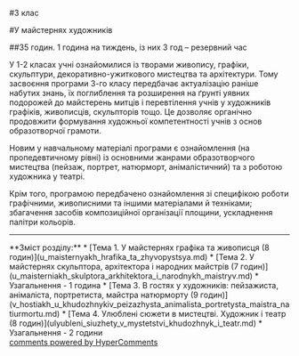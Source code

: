 <div id="hypercomments_widget" class="js-hypercomments-widget invisible"></div>

#3 клас 

#У майстернях художників

##35 годин. 1 година на тиждень, із них 3 год – резервний час

У 1-2 класах учні ознайомилися із творами живопису, графіки, скульптури, декоративно-ужиткового мистецтва та архітектури. Тому засвоєння програми 3-го класу передбачає актуалізацію раніше набутих знань, їх поглиблення та розширення на ґрунті уявних подорожей до майстерень митців і перевтілення учнів у художників графіків, живописців, скульпторів тощо. Це дозволяє органічно продовжити формування художньої компетентності учнів з основ образотворчої грамоти. 

Новим у навчальному матеріалі програми є ознайомлення (на пропедевтичному рівні) із основними жанрами образотворчого мистецтва (пейзаж, портрет, натюрморт, анімалістичний) та з роботою художника у театрі. 

Крім того, програмою передбачено ознайомлення зі специфікою роботи графічними, живописними та іншими матеріалами й техніками; збагачення засобів композиційної організації площини, ускладнення палітри кольорів.
<hr>
**Зміст розділу:**
*	[Тема 1.  У майстернях графіка та живописця (8 годин)](u_maisternyakh_hrafika_ta_zhyvopystsya.md)
*	[Тема 2.  У майстернях скульптора, архітектора і  народних майстрів (7 годин)](u_maisterniakh_skulptora_arkhitektora_i_narodnykh_maistryv.md)
*	Узагальнення - 1 година
*	[Тема 3.  В гостях у художників: пейзажиста, анімаліста, портретиста, майстра натюрморту (9 годин)](v_hostiakh_u_khudozhnykiv_peizazhysta_animalista_portretysta_maistra_natiurmortu.md)
*	[Тема 4.  Улюблені сюжети в мистецтві. Художник і театр (8 годин)](ulyubleni_siuzhety_v_mystetstvi_khudozhnyk_i_teatr.md)
*	Узагальнення - 2 години


<div class="js-hypercomments-container">
    <a href="http://hypercomments.com" class="hc-link" title="comments widget">comments powered by HyperComments</a>
</div>